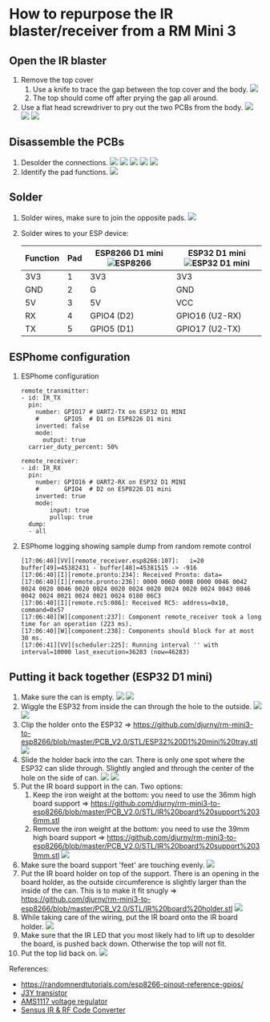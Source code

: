 # How to repurpose the IR blaster/receiver from a RM Mini 3
## Open the IR blaster
1. Remove the top cover
    1. Use a knife to trace the gap between the top cover and the body.
    ![](https://github.com/djurny/rm-mini3-to-esp8266/blob/master/PCB_V2.0/Pictures/01%20open%20up%20the%20top.jpg)
    1. The top should come off after prying the gap all around.
1. Use a flat head screwdriver to pry out the two PCBs from the body.
    ![](https://github.com/djurny/rm-mini3-to-esp8266/blob/master/PCB_V2.0/Pictures/02%20remove%20pcbs.jpg)
    ![](https://github.com/djurny/rm-mini3-to-esp8266/blob/master/PCB_V2.0/Pictures/03%20remove%20bottom%20weight.jpg)
    ![](https://github.com/djurny/rm-mini3-to-esp8266/blob/master/PCB_V2.0/Pictures/04%20bottom%20weight%20removed.jpg)
## Disassemble the PCBs
1. Desolder the connections.
    ![](https://github.com/djurny/rm-mini3-to-esp8266/blob/master/PCB_V2.0/Pictures/05a%20top%20view%20ir%20pcb.jpg)
    ![](https://github.com/djurny/rm-mini3-to-esp8266/blob/master/PCB_V2.0/Pictures/05b%20bottom%20view%20ir%20pcb.jpg)
    ![](https://github.com/djurny/rm-mini3-to-esp8266/blob/master/PCB_V2.0/Pictures/06a%20bottom%20view%20ir%20pcb.jpg)
    ![](https://github.com/djurny/rm-mini3-to-esp8266/blob/master/PCB_V2.0/Pictures/06b%20top%20view%20ir%20pcb.jpg)
    ![](https://github.com/djurny/rm-mini3-to-esp8266/blob/master/PCB_V2.0/Pictures/06c%20bottom%20control%20pcb.jpg)
1. Identify the pad functions.
    ![](https://github.com/djurny/rm-mini3-to-esp8266/blob/master/PCB_V2.0/Pictures/07%20bottom%20ir%20pcb%20pad-out.jpg)
## Solder
1. Solder wires, make sure to join the opposite pads.
    ![](https://github.com/djurny/rm-mini3-to-esp8266/blob/master/PCB_V2.0/Pictures/08%20test%20setup%20esp8266.jpg)
1. Solder wires to your ESP device:

    |Function|Pad|ESP8266 D1 mini ![ESP8266](https://i0.wp.com/randomnerdtutorials.com/wp-content/uploads/2019/05/ESP8266-WeMos-D1-Mini-pinout-gpio-pin.png?w=715&quality=100&strip=all&ssl=1)|ESP32 D1 mini ![ESP32 D1 mini](https://www.espboards.dev/img/sLgUCWcPxA-1000.png)|
    |-       |-  |-      |-            |
    |3V3     |1  |3V3    |3V3          |
    |GND     |2  |G      |GND          |
    |5V      |3  |5V     |VCC          |
    |RX      |4  |GPIO4 (D2)|GPIO16 (U2-RX)|    
    |TX      |5  |GPIO5 (D1)|GPIO17 (U2-TX)|

## ESPhome configuration
1. ESPhome configuration
    ```
    remote_transmitter:
    - id: IR_TX
      pin:
        number: GPIO17 # UART2-TX on ESP32 D1 MINI
        #       GPIO5  # D1 on ESP8226 D1 mini
        inverted: false
        mode:
          output: true
      carrier_duty_percent: 50%

    remote_receiver:
    - id: IR_RX
      pin:
        number: GPIO16 # UART2-RX on ESP32 D1 MINI
        #       GPIO4  # D2 on ESP8226 D1 mini
        inverted: true
        mode:
            input: true
            pullup: true
      dump:
      - all
    ```
1. ESPhome logging showing sample dump from random remote control
    ```
    [17:06:40][VV][remote_receiver.esp8266:107]:   i=20 buffer[49]=45382431 - buffer[48]=45381515 -> -916
    [17:06:40][I][remote.pronto:234]: Received Pronto: data=
    [17:06:40][I][remote.pronto:236]: 0000 006D 000B 0000 0046 0042 0024 0020 0046 0020 0024 0020 0024 0020 0024 0020 0024 0043 0046 0042 0024 0021 0024 0021 0024 0180 06C3
    [17:06:40][I][remote.rc5:086]: Received RC5: address=0x10, command=0x57
    [17:06:40][W][component:237]: Component remote_receiver took a long time for an operation (223 ms).
    [17:06:40][W][component:238]: Components should block for at most 30 ms.
    [17:06:41][VV][scheduler:225]: Running interval '' with interval=10000 last_execution=36283 (now=46283)
    ```
    
## Putting it back together (ESP32 D1 mini)
1. Make sure the can is empty.
    ![](https://github.com/djurny/rm-mini3-to-esp8266/blob/master/PCB_V2.0/Pictures/10%20soldered%20esp%20to%20ir%20board.jpg)
    ![](https://github.com/djurny/rm-mini3-to-esp8266/blob/master/PCB_V2.0/Pictures/11%20empty%20base.jpg)
1. Wiggle the ESP32 from inside the can through the hole to the outside.
    ![](https://github.com/djurny/rm-mini3-to-esp8266/blob/master/PCB_V2.0/Pictures/12%20esp%20through%20base.jpg)
    ![](https://github.com/djurny/rm-mini3-to-esp8266/blob/master/PCB_V2.0/Pictures/13%20esp%20through%20base.jpg)
1. Clip the holder onto the ESP32 => https://github.com/djurny/rm-mini3-to-esp8266/blob/master/PCB_V2.0/STL/ESP32%20D1%20mini%20tray.stl
    ![](https://github.com/djurny/rm-mini3-to-esp8266/blob/master/PCB_V2.0/Pictures/14%20esp%20on%20tray.jpg)
1. Slide the holder back into the can. There is only one spot where the ESP32 can slide through. Slightly angled and through the center of the hole on the side of can.
    ![](https://github.com/djurny/rm-mini3-to-esp8266/blob/master/PCB_V2.0/Pictures/15%20slide%20tray%20into%20base.jpg)
    ![](https://github.com/djurny/rm-mini3-to-esp8266/blob/master/PCB_V2.0/Pictures/16%20snap%20tray%20into%20base.jpg)
1. Put the IR board support in the can. Two options:
    1. Keep the iron weight at the bottom: you need to use the 36mm high board support => https://github.com/djurny/rm-mini3-to-esp8266/blob/master/PCB_V2.0/STL/IR%20board%20support%2036mm.stl
    1. Remove the iron weight at the bottom: you need to use the 39mm high board support => https://github.com/djurny/rm-mini3-to-esp8266/blob/master/PCB_V2.0/STL/IR%20board%20support%2039mm.stl
    ![](https://github.com/djurny/rm-mini3-to-esp8266/blob/master/PCB_V2.0/Pictures/17%20put%20ir%20board%20bracket%20into%20base.jpg)
1. Make sure the board support 'feet' are touching evenly.
    ![](https://github.com/djurny/rm-mini3-to-esp8266/blob/master/PCB_V2.0/Pictures/18%20put%20ir%20board%20bracket%20into%20base.jpg)
1. Put the IR board holder on top of the support. There is an opening in the board holder, as the outside circumference is slightly larger than the inside of the can. This is to make it fit snugly => https://github.com/djurny/rm-mini3-to-esp8266/blob/master/PCB_V2.0/STL/IR%20board%20holder.stl
    ![](https://github.com/djurny/rm-mini3-to-esp8266/blob/master/PCB_V2.0/Pictures/19%20put%20ir%20board%20support%20onto%20bracket.jpg)
1. While taking care of the wiring, put the IR board onto the IR board holder.
    ![](https://github.com/djurny/rm-mini3-to-esp8266/blob/master/PCB_V2.0/Pictures/20%20place%20ir%20board.jpg)
1. Make sure that the IR LED that you most likely had to lift up to desolder the board, is pushed back down. Otherwise the top will not fit.
1. Put the top lid back on.
    ![](https://github.com/djurny/rm-mini3-to-esp8266/blob/master/PCB_V2.0/Pictures/21%20put%20the%20top%20on.jpg)

References:
- https://randomnerdtutorials.com/esp8266-pinout-reference-gpios/
- [J3Y transistor](https://www.alldatasheet.net/datasheet-pdf/marking/226239/BILIN/S8050.html)
- [AMS1117 voltage regulator](https://datasheetgo.com/wp-content/uploads/2018/09/AMS1117-datasheet-pinout.gif)
- [Sensus IR & RF Code Converter](https://pasthev.github.io/sensus/)
